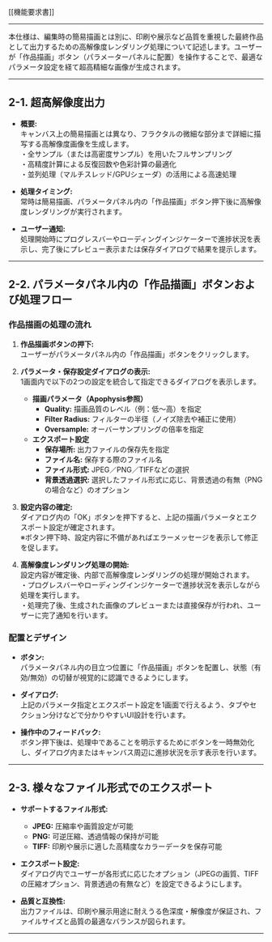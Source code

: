 [[機能要求書]]
***

本仕様は、編集時の簡易描画とは別に、印刷や展示など品質を重視した最終作品として出力するための高解像度レンダリング処理について記述します。ユーザーが「作品描画」ボタン（パラメーターパネルに配置）を操作することで、最適なパラメータ設定を経て超高精細な画像が生成されます。

---

## 2-1. 超高解像度出力

- **概要:**  
    キャンバス上の簡易描画とは異なり、フラクタルの微細な部分まで詳細に描写する高解像度画像を生成します。  
    ・全サンプル（または高密度サンプル）を用いたフルサンプリング  
    ・高精度計算による反復回数や色彩計算の最適化  
    ・並列処理（マルチスレッド/GPUシェーダ）の活用による高速処理
    
- **処理タイミング:**  
    常時は簡易描画、パラメータパネル内の「作品描画」ボタン押下後に高解像度レンダリングが実行されます。
    
- **ユーザー通知:**  
    処理開始時にプログレスバーやローディングインジケーターで進捗状況を表示し、完了後にプレビュー表示または保存ダイアログで結果を提示します。
    

---

## 2-2. パラメータパネル内の「作品描画」ボタンおよび処理フロー

### 作品描画の処理の流れ

1. **作品描画ボタンの押下:**  
    ユーザーがパラメータパネル内の「作品描画」ボタンをクリックします。
    
2. **パラメータ・保存設定ダイアログの表示:**  
    1画面内で以下の2つの設定を統合して指定できるダイアログを表示します。
    
    - **描画パラメータ（Apophysis参照）**
        - **Quality:** 描画品質のレベル（例：低～高）を指定
        - **Filter Radius:** フィルターの半径（ノイズ除去や補正に使用）
        - **Oversample:** オーバーサンプリングの倍率を指定
    - **エクスポート設定**
        - **保存場所:** 出力ファイルの保存先を指定
        - **ファイル名:** 保存する際のファイル名
        - **ファイル形式:** JPEG／PNG／TIFFなどの選択
        - **背景透過選択:** 選択したファイル形式に応じ、背景透過の有無（PNGの場合など）のオプション
3. **設定内容の確定:**  
    ダイアログ内の「OK」ボタンを押下すると、上記の描画パラメータとエクスポート設定が確定されます。  
    ※ボタン押下時、設定内容に不備があればエラーメッセージを表示して修正を促します。
    
4. **高解像度レンダリング処理の開始:**  
    設定内容が確定後、内部で高解像度レンダリングの処理が開始されます。  
	    ・プログレスバーやローディングインジケーターで進捗状況を表示しながら処理を実行します。  
    ・処理完了後、生成された画像のプレビューまたは直接保存が行われ、ユーザーに完了通知を行います。
    

### 配置とデザイン

- **ボタン:**  
    パラメータパネル内の目立つ位置に「作品描画」ボタンを配置し、状態（有効/無効）の切替が視覚的に認識できるようにします。
    
- **ダイアログ:**  
    上記のパラメータ指定とエクスポート設定を1画面で行えるよう、タブやセクション分けなどで分かりやすいUI設計を行います。
    
- **操作中のフィードバック:**  
    ボタン押下後は、処理中であることを明示するためにボタンを一時無効化し、ダイアログ内またはキャンバス周辺に進捗状況を示す表示を行います。
    

---

## 2-3. 様々なファイル形式でのエクスポート

- **サポートするファイル形式:**
    - **JPEG:** 圧縮率や画質設定が可能
    - **PNG:** 可逆圧縮、透過情報の保持が可能
    - **TIFF:** 印刷や展示に適した高精度なカラーデータを保存可能

- **エクスポート設定:**  
    ダイアログ内でユーザーが各形式に応じたオプション（JPEGの画質、TIFFの圧縮オプション、背景透過の有無など）を設定できるようにします。
    
- **品質と互換性:**  
    出力ファイルは、印刷や展示用途に耐えうる色深度・解像度が保証され、ファイルサイズと品質の最適なバランスが図られます。
    

---
